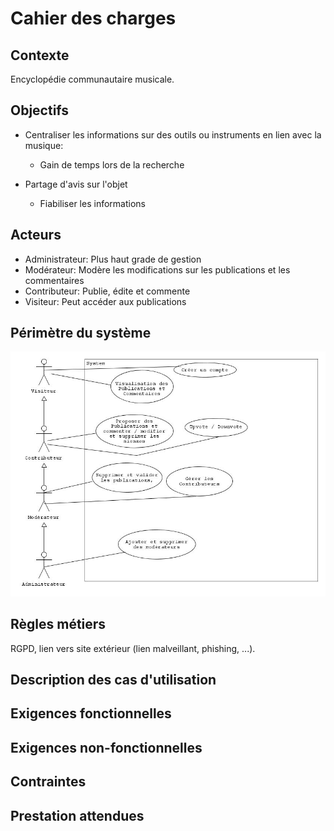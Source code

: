 # Cahier des charges

## Contexte
Encyclopédie communautaire musicale.

## Objectifs
- Centraliser les informations sur des outils ou instruments en lien avec la musique:
  - Gain de temps lors de la recherche


- Partage d'avis sur l'objet
  - Fiabiliser les informations

## Acteurs
- Administrateur: Plus haut grade de gestion
- Modérateur: Modère les modifications sur les publications et les commentaires
- Contributeur: Publie, édite et commente 
- Visiteur: Peut accéder aux publications

## Périmètre du système
![Use Case MusiVerse](../assets/useCaseMusicVerse.jpg)

## Règles métiers
RGPD, lien vers site extérieur (lien malveillant, phishing, ...).

## Description des cas d'utilisation


## Exigences fonctionnelles


## Exigences non-fonctionnelles


## Contraintes


## Prestation attendues